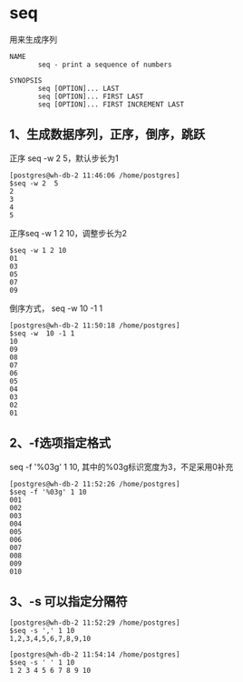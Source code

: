 # seq

用来生成序列

```
NAME
       seq - print a sequence of numbers

SYNOPSIS
       seq [OPTION]... LAST
       seq [OPTION]... FIRST LAST
       seq [OPTION]... FIRST INCREMENT LAST
```



## 1、生成数据序列，正序，倒序，跳跃

正序 seq -w 2  5，默认步长为1

```
[postgres@wh-db-2 11:46:06 /home/postgres]
$seq -w 2  5
2
3
4
5
```

正序seq -w  1  2  10，调整步长为2

```
$seq -w 1 2 10
01
03
05
07
09
```

倒序方式， seq -w  10 -1 1

```
[postgres@wh-db-2 11:50:18 /home/postgres]
$seq -w  10 -1 1
10
09
08
07
06
05
04
03
02
01
```



## 2、-f选项指定格式

seq -f '%03g' 1 10, 其中的%03g标识宽度为3，不足采用0补充

```
[postgres@wh-db-2 11:52:26 /home/postgres]
$seq -f '%03g' 1 10
001
002
003
004
005
006
007
008
009
010
```

## 3、-s 可以指定分隔符

```
[postgres@wh-db-2 11:52:29 /home/postgres]
$seq -s ',' 1 10
1,2,3,4,5,6,7,8,9,10

[postgres@wh-db-2 11:54:14 /home/postgres]
$seq -s ' ' 1 10
1 2 3 4 5 6 7 8 9 10
```



